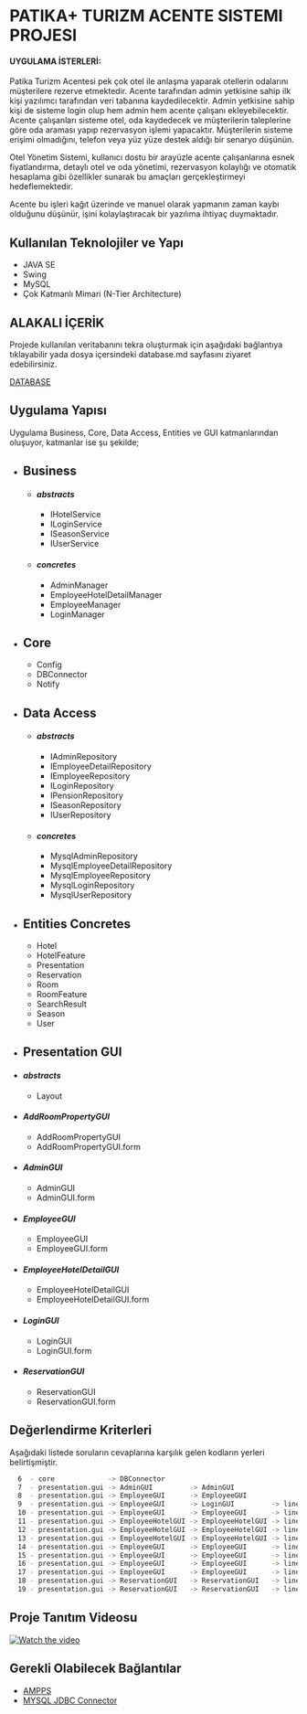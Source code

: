 
# PATIKA+ TURIZM ACENTE SISTEMI PROJESI

#### UYGULAMA İSTERLERİ:
Patika Turizm Acentesi pek çok otel ile anlaşma yaparak otellerin odalarını müşterilere rezerve etmektedir. Acente tarafından admin yetkisine sahip ilk kişi yazılımcı tarafından veri tabanına kaydedilecektir. Admin yetkisine sahip kişi de sisteme login olup hem admin hem acente çalışanı ekleyebilecektir. Acente çalışanları sisteme otel, oda kaydedecek ve müşterilerin taleplerine göre oda araması yapıp rezervasyon işlemi yapacaktır. Müşterilerin sisteme erişimi olmadığını, telefon veya yüz yüze destek aldığı bir senaryo düşünün.

Otel Yönetim Sistemi, kullanıcı dostu bir arayüzle acente çalışanlarına esnek fiyatlandırma, detaylı otel ve oda yönetimi, rezervasyon kolaylığı ve otomatik hesaplama gibi özellikler sunarak bu amaçları gerçekleştirmeyi hedeflemektedir.

Acente bu işleri kağıt üzerinde ve manuel olarak yapmanın zaman kaybı olduğunu düşünür, işini kolaylaştıracak bir yazılıma ihtiyaç duymaktadır.


## Kullanılan Teknolojiler ve Yapı

- JAVA SE
- Swing
- MySQL
- Çok Katmanlı Mimari (N-Tier Architecture) 
## ALAKALI İÇERİK

Projede kullanılan veritabanını tekra oluşturmak için aşağıdaki bağlantıya tıklayabilir yada dosya içersindeki database.md sayfasını ziyaret edebilirsiniz.

[DATABASE](https://github.com/nezolas)


## Uygulama Yapısı

Uygulama Business, Core, Data Access, Entities ve GUI katmanlarından oluşuyor, katmanlar ise şu şekilde;

- **Business**
    -
    - #### *abstracts*
        - IHotelService
        - ILoginService
        - ISeasonService
        - IUserService
    - #### *concretes*
        - AdminManager
        - EmployeeHotelDetailManager
        - EmployeeManager
        - LoginManager

- **Core**
    -
    - Config
    - DBConnector
    - Notify

- **Data Access**
    -
    - #### *abstracts*
        - IAdminRepository
        - IEmployeeDetailRepository
        - IEmployeeRepository
        - ILoginRepository
        - IPensionRepository
        - ISeasonRepository
        - IUserRepository

    - #### *concretes*
        - MysqlAdminRepository
        - MysqlEmployeeDetailRepository
        - MysqlEmployeeRepository
        - MysqlLoginRepository
        - MysqlUserRepository

- **Entities Concretes**
    -
    - Hotel
    - HotelFeature
    - Presentation
    - Reservation
    - Room
    - RoomFeature
    - SearchResult
    - Season
    - User
- **Presentation GUI**
    -
- #### *abstracts*
    - Layout
- #### *AddRoomPropertyGUI*
    - AddRoomPropertyGUI
    - AddRoomPropertyGUI.form
- #### *AdminGUI*
    - AdminGUI
    - AdminGUI.form
- #### *EmployeeGUI*
    - EmployeeGUI
    - EmployeeGUI.form
- #### *EmployeeHotelDetailGUI*
    - EmployeeHotelDetailGUI
    - EmployeeHotelDetailGUI.form
- #### *LoginGUI*
    - LoginGUI
    - LoginGUI.form
- #### *ReservationGUI*
    - ReservationGUI
    - ReservationGUI.form


## Değerlendirme Kriterleri 
Aşağıdaki listede soruların cevaplarına karşılık gelen kodların yerleri belirtişmiştir.
```bash
  6  - core             -> DBConnector 
  7  - presentation.gui -> AdminGUI         -> AdminGUI
  8  - presentation.gui -> EmployeeGUI      -> EmployeeGUI
  9  - presentation.gui -> EmployeeGUI      -> LoginGUI         -> line 24
  10 - presentation.gui -> EmployeeGUI      -> EmployeeGUI      -> line 216
  11 - presentation.gui -> EmployeeHotelGUI -> EmployeeHotelGUI -> line 188
  12 - presentation.gui -> EmployeeHotelGUI -> EmployeeHotelGUI -> line 202
  13 - presentation.gui -> EmployeeHotelGUI -> EmployeeHotelGUI -> line 230
  14 - presentation.gui -> EmployeeGUI      -> EmployeeGUI      -> line 196
  15 - presentation.gui -> EmployeeGUI      -> EmployeeGUI      -> line 235
  16 - presentation.gui -> EmployeeGUI      -> EmployeeGUI      -> line 287
  17 - presentation.gui -> EmployeeGUI      -> EmployeeGUI      -> line 196
  18 - presentation.gui -> ReservationGUI   -> ReservationGUI   -> line 25
  19 - presentation.gui -> ReservationGUI   -> ReservationGUI   -> line 39
```
## Proje Tanıtım Videosu 
[![Watch the video](https://png.pngtree.com/png-vector/20190215/ourmid/pngtree-play-video-icon-graphic-design-template-vector-png-image_530837.jpg)](https://youtu.be/rQ_5madsPvc)

## Gerekli Olabilecek Bağlantılar

 - [AMPPS](https://awesomeopensource.com/project/elangosundar/awesome-README-templates)
 - [MYSQL JDBC Connector](https://dev.mysql.com/downloads/file/?id=525081)


